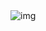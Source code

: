 <img src="https://github.com/ManishChand349/profile/assets/99408291/6a61afd3-4355-41a0-ae56-623c037efe2f" alt="img" />
